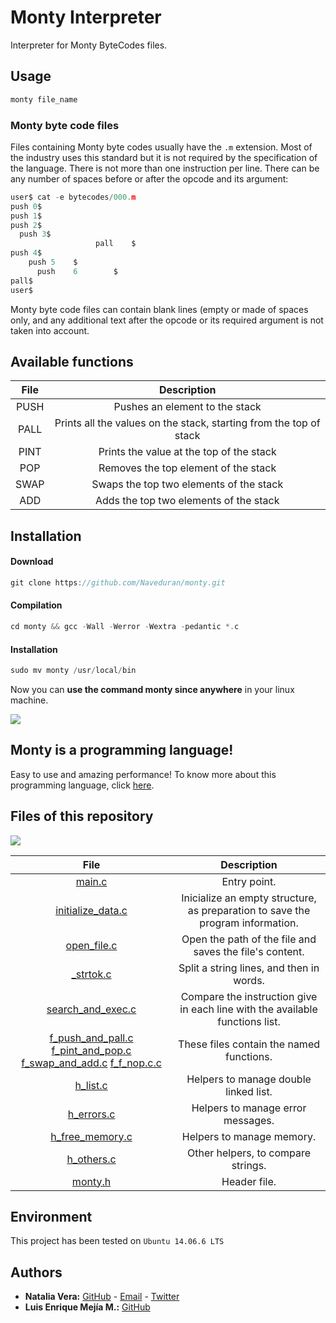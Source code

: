 # Monty Interpreter

Interpreter for Monty ByteCodes files.

## Usage

```c
monty file_name
````

### Monty byte code files

Files containing Monty byte codes usually have the  `.m`  extension. Most of the industry uses this standard but it is not required by the specification of the language. There is not more than one instruction per line. There can be any number of spaces before or after the opcode and its argument:

```c
user$ cat -e bytecodes/000.m
push 0$
push 1$
push 2$
  push 3$
                   pall    $
push 4$
    push 5    $
      push    6        $
pall$
user$
````

Monty byte code files can contain blank lines (empty or made of spaces only, and any additional text after the opcode or its required argument is not taken into account.

## Available functions

 |File|Description|
 |:-:|:-:|
|PUSH|Pushes an element to the stack|
|PALL|Prints all the values on the stack, starting from the top of stack|
|PINT|Prints the value at the top of the stack|
|POP|Removes the top element of the stack|
|SWAP|Swaps the top two elements of the stack|
|ADD|Adds the top two elements of the stack|

## Installation
#### Download
 ```c
git clone https://github.com/Naveduran/monty.git
````
#### Compilation
```c
cd monty && gcc -Wall -Werror -Wextra -pedantic *.c
````
#### Installation
```c
sudo mv monty /usr/local/bin
````
Now you can **use the command monty since anywhere** in your linux machine.

![](http://montyscoconut.github.io/assets/media/wallpaper-1024.jpg)

## Monty is a programming language!

Easy to use and amazing performance! 
To know more about this programming language, click [here](
http://montyscoconut.github.io/).

## Files of this repository

![](https://pbs.twimg.com/media/E1TY1NvXEAElua7?format=jpg&name=900x900)


  |File|Description|
  |:-:|:-:|
  |[main.c](./file)|Entry point.|
  |[initialize_data.c](./file)|Inicialize an empty structure, as preparation to save the program information.|
  |[open_file.c](./file)|Open the path of the file and saves the file's content.|
  |[_strtok.c](./file)|Split a string lines, and then in words.|
  |[search_and_exec.c](./file)|Compare the instruction give in each line with the available functions list.|
  |[f_push_and_pall.c](./file) [f_pint_and_pop.c](./file) [f_swap_and_add.c](./file) [f_f_nop.c.c](./file)|These files contain the named functions.|
  |[h_list.c](./file)|Helpers to manage double linked list.|
  |[h_errors.c](./file)|Helpers to manage error messages.|
  |[h_free_memory.c](./file)|Helpers to manage memory.|
  |[h_others.c](./file)|Other helpers, to compare strings.|
  |[monty.h](./file)|Header file.|
 
 ## Environment
 This project has been tested on `Ubuntu 14.06.6 LTS`
 
 ## Authors
* **Natalia Vera:** [GitHub](https://github.com/Naveduran) - [Email](naveduran@gmail.com) - [Twitter](https://twitter.com/NaVeDuran1)
*  **Luis Enrique Mejía M.:** [GitHub](https://github.com/lemejiamo)